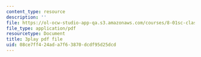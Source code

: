 ```yaml
---
content_type: resource
description: ''
file: https://ol-ocw-studio-app-qa.s3.amazonaws.com/courses/8-01sc-classical-mechanics-fall-2016/08ce7ff424ada7f63870dcdf95d25dcd_XeTsZhYHY_E.pdf
file_type: application/pdf
resourcetype: Document
title: 3play pdf file
uid: 08ce7ff4-24ad-a7f6-3870-dcdf95d25dcd
---
```

